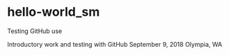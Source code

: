 # hello-world_sm
Testing GitHub use 

Introductory work and testing with GitHub 
September 9, 2018
Olympia, WA
